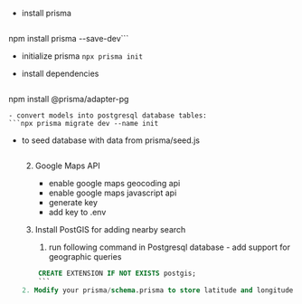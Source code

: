- install prisma
  ```npm install @prisma/client
npm install prisma --save-dev```
- initialize prisma
  ```npx prisma init```

- install dependencies
  ```npm install pg
npm install @prisma/adapter-pg
```
- convert models into postgresql database tables:
```npx prisma migrate dev --name init
```
- to seed database with data from prisma/seed.js
  ```npx prisma db seed -- --preview-feature
  ```

  2. Google Maps API 
      - enable google maps geocoding api
      - enable google maps javascript api
      - generate key 
      - add key to .env 
  
  3. Install PostGIS for adding nearby search 
     1. run following command in Postgresql database - add support for geographic queries 
    ```sql
        CREATE EXTENSION IF NOT EXISTS postgis;
        ```
    2. Modify your prisma/schema.prisma to store latitude and longitude as PostGIS point data: